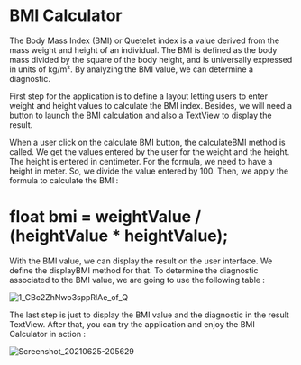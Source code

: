 # BMI Calculator
The Body Mass Index (BMI) or Quetelet index is a value derived from the mass weight and height of an individual. The BMI is defined as the body mass divided by the square of the body height, and is universally expressed in units of kg/m². By analyzing the BMI value, we can determine a diagnostic.

First step for the application is to define a layout letting users to enter weight and height values to calculate the BMI index. Besides, we will need a button to launch the BMI calculation and also a TextView to display the result.

When a user click on the calculate BMI button, the calculateBMI method is called. We get the values entered by the user for the weight and the height. The height is entered in centimeter. For the formula, we need to have a height in meter. So, we divide the value entered by 100. Then, we apply the formula to calculate the BMI :
# float bmi = weightValue / (heightValue * heightValue);
With the BMI value, we can display the result on the user interface. We define the displayBMI method for that. To determine the diagnostic associated to the BMI value, we are going to use the following table :


![1_CBc2ZhNwo3sppRlAe_of_Q](https://user-images.githubusercontent.com/62403839/123448555-a9a99100-d5f8-11eb-821d-1e0356196e0c.png)

The last step is just to display the BMI value and the diagnostic in the result TextView. After that, you can try the application and enjoy the BMI Calculator in action :


![Screenshot_20210625-205629](https://user-images.githubusercontent.com/62403839/123448620-b8904380-d5f8-11eb-8fcf-78bc0eba5817.png)
